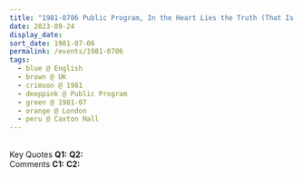 ```yaml
---
title: "1981-0706 Public Program, In the Heart Lies the Truth (That Is the Spirit that Lies in Your Heart and The Manifestation of Your Own Spirit), Caxton Hall, 10 Caxton Street, Westminster, London, UK"
date: 2023-09-24
display_date: 
sort_date: 1981-07-06
permalink: /events/1981-0706
tags:
  - blue @ English
  - brown @ UK
  - crimson @ 1981
  - deeppink @ Public Program
  - green @ 1981-07
  - orange @ London
  - peru @ Caxton Hall
---
```


<br>

<wave-list>
  <list-title color="DarkSeaGreen" width="55">Key Quotes</list-title>
  <list-item color="BlanchedAlmond" width="280"><b>Q1:</b> <i></i></list-item>
  <list-item color="Lavender" width="280"><b>Q2:</b> <i></i></list-item>
</wave-list>

<br>

<wave-list>
  <list-title color="DarkSeaGreen" width="55">Comments</list-title>
  <list-item color="BlanchedAlmond" width="280"><b>C1:</b> <i></i></list-item>
  <list-item color="Lavender" width="280"><b>C2:</b> <i></i></list-item>
</wave-list>